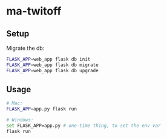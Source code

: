 # ma-twitoff

## Setup

Migrate the db:

```sh
FLASK_APP=web_app flask db init
FLASK_APP=web_app flask db migrate
FLASK_APP=web_app flask db upgrade
```

## Usage

```sh
# Mac:
FLASK_APP=app.py flask run

# Windows:
set FLASK_APP=app.py # one-time thing, to set the env var
flask run
```
